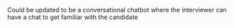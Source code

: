 Could be updated to be a conversational chatbot where the interviewer can have a chat to get familiar with the candidate
